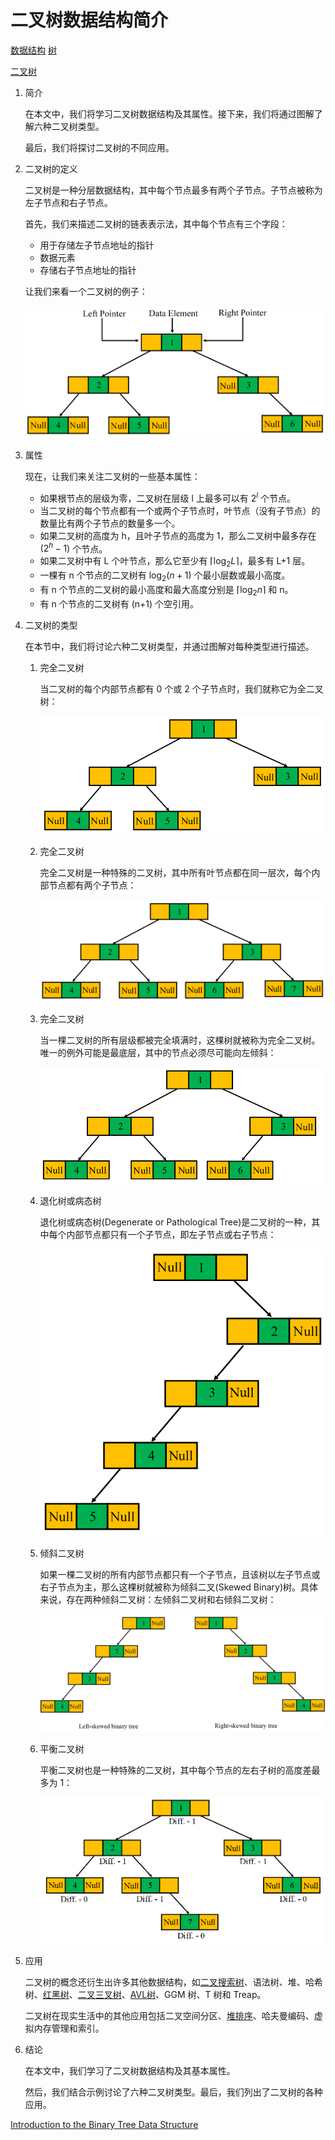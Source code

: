 # 二叉树数据结构简介

[数据结构](https://www.baeldung.com/cs/category/data-structures) [树](https://www.baeldung.com/cs/category/graph-theory/trees)

[二叉树](https://www.baeldung.com/cs/tag/binary-tree)

1. 简介

    在本文中，我们将学习二叉树数据结构及其属性。接下来，我们将通过图解了解六种二叉树类型。

    最后，我们将探讨二叉树的不同应用。

2. 二叉树的定义

    二叉树是一种分层数据结构，其中每个节点最多有两个子节点。子节点被称为左子节点和右子节点。

    首先，我们来描述二叉树的链表表示法，其中每个节点有三个字段：

    - 用于存储左子节点地址的指针
    - 数据元素
    - 存储右子节点地址的指针

    让我们来看一个二叉树的例子：

    ![示例_bt-1](pic/example_bt-1.webp)
3. 属性

    现在，让我们来关注二叉树的一些基本属性：

    - 如果根节点的层级为零，二叉树在层级 l 上最多可以有 $2^{l}$ 个节点。
    - 当二叉树的每个节点都有一个或两个子节点时，叶节点（没有子节点）的数量比有两个子节点的数量多一个。
    - 如果二叉树的高度为 h，且叶子节点的高度为 1，那么二叉树中最多存在 $(2^{h}-1)$ 个节点。
    - 如果二叉树中有 L 个叶节点，那么它至少有 $\lceil \log_2 L \rceil$，最多有 L+1 层。
    - 一棵有 n 个节点的二叉树有 $\log_{2}(n+1)$ 个最小层数或最小高度。
    - 有 n 个节点的二叉树的最小高度和最大高度分别是 $\lceil \log_{2}n \rceil$ 和 n。
    - 有 n 个节点的二叉树有 (n+1) 个空引用。

4. 二叉树的类型

    在本节中，我们将讨论六种二叉树类型，并通过图解对每种类型进行描述。

    1. 完全二叉树

        当二叉树的每个内部节点都有 0 个或 2 个子节点时，我们就称它为全二叉树：

        ![全二叉树](pic/full_binary_tree.webp)
    2. 完全二叉树

        完全二叉树是一种特殊的二叉树，其中所有叶节点都在同一层次，每个内部节点都有两个子节点：

        ![完全二叉树](pic/perfect_binary_tree-Copy-1.webp)
    3. 完全二叉树

        当一棵二叉树的所有层级都被完全填满时，这棵树就被称为完全二叉树。唯一的例外可能是最底层，其中的节点必须尽可能向左倾斜：

        ![完整二叉树](pic/complete_binary_tree-2.webp)
    4. 退化树或病态树

        退化树或病态树(Degenerate or Pathological Tree)是二叉树的一种，其中每个内部节点都只有一个子节点，即左子节点或右子节点：

        ![退化树](pic/degenerate_tree-1.webp)
    5. 倾斜二叉树

        如果一棵二叉树的所有内部节点都只有一个子节点，且该树以左子节点或右子节点为主，那么这棵树就被称为倾斜二叉(Skewed Binary)树。具体来说，存在两种倾斜二叉树：左倾斜二叉树和右倾斜二叉树：

        ![倾斜二叉树](pic/skewed_binary_tree-1.webp)
    6. 平衡二叉树

        平衡二叉树也是一种特殊的二叉树，其中每个节点的左右子树的高度差最多为 1：

        ![平衡二叉树](pic/balanced_binary_tree-1.webp)
5. 应用

    二叉树的概念还衍生出许多其他数据结构，如[二叉搜索树](https://www.baeldung.com/cs/binary-search-trees)、语法树、堆、哈希树、[红黑树](https://www.baeldung.com/cs/red-black-trees)、[二叉三叉树](https://www.baeldung.com/trie-java)、[AVL树](https://www.baeldung.com/java-avl-trees)、GGM 树、T 树和 Treap。

    二叉树在现实生活中的其他应用包括二叉空间分区、[堆排序](https://www.baeldung.com/java-heap-sort)、哈夫曼编码、虚拟内存管理和索引。

6. 结论

    在本文中，我们学习了二叉树数据结构及其基本属性。

    然后，我们结合示例讨论了六种二叉树类型。最后，我们列出了二叉树的各种应用。

[Introduction to the Binary Tree Data Structure](https://www.baeldung.com/cs/binary-tree-intro)
